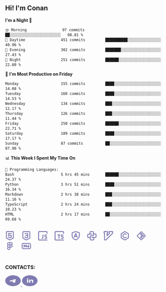 ## Hi! I'm Conan

<!--START_SECTION:waka-->
**I'm a Night 🦉** 

```text
🌞 Morning                97 commits          ██░░░░░░░░░░░░░░░░░░░░░░░   08.81 % 
🌆 Daytime                451 commits         ██████████░░░░░░░░░░░░░░░   40.96 % 
🌃 Evening                302 commits         ███████░░░░░░░░░░░░░░░░░░   27.43 % 
🌙 Night                  251 commits         ██████░░░░░░░░░░░░░░░░░░░   22.80 % 
```
📅 **I'm Most Productive on Friday** 

```text
Monday                   155 commits         ████░░░░░░░░░░░░░░░░░░░░░   14.08 % 
Tuesday                  160 commits         ████░░░░░░░░░░░░░░░░░░░░░   14.53 % 
Wednesday                134 commits         ███░░░░░░░░░░░░░░░░░░░░░░   12.17 % 
Thursday                 126 commits         ███░░░░░░░░░░░░░░░░░░░░░░   11.44 % 
Friday                   250 commits         ██████░░░░░░░░░░░░░░░░░░░   22.71 % 
Saturday                 189 commits         ████░░░░░░░░░░░░░░░░░░░░░   17.17 % 
Sunday                   87 commits          ██░░░░░░░░░░░░░░░░░░░░░░░   07.90 % 
```


📊 **This Week I Spent My Time On** 

```text
💬 Programming Languages: 
Bash                     5 hrs 45 mins       ██████░░░░░░░░░░░░░░░░░░░   24.37 % 
Python                   3 hrs 51 mins       ████░░░░░░░░░░░░░░░░░░░░░   16.34 % 
Markdown                 2 hrs 38 mins       ███░░░░░░░░░░░░░░░░░░░░░░   11.16 % 
TypeScript               2 hrs 24 mins       ███░░░░░░░░░░░░░░░░░░░░░░   10.23 % 
HTML                     2 hrs 17 mins       ██░░░░░░░░░░░░░░░░░░░░░░░   09.68 % 
```


<!--END_SECTION:waka-->


<br>

<div align="left">
  <img src="icons/skills/html.svg" height="30" alt="html5"/>
  <img width="15"/>
  <img src="icons/skills/css.svg" height="30" alt="css"/>
    <img width="15"/>
  <img src="icons/skills/javascript.svg" height="30" alt="javascript"/>
  <img width="15"/>
  <img src="icons/skills/typescript.svg" height="30" alt="typescript"/>
  <img width="15"/>
  <img src="icons/skills/angular.svg" height="30" alt="angular"/>
  <img width="15"/>
  <img src="icons/skills/python.svg" height="30" alt="python"/>
  <img width="15"/>
  <img src="icons/skills/vim.svg" height="30" alt="vim"  />
  <img width="15"/>
  <img src="icons/skills/c.svg" height="30" alt="c"/>
  <img width="15"/>
  <img src="icons/skills/git.svg" height="30" alt="git"/>
  <img width="15"/>
  <img src="icons/skills/figma.svg" height="30" alt="figma"/>
  <img width="15"/>
  <img src="icons/skills/markdown.svg" height="30" alt="markdown"/>
</div>

<br>


### CONTACTS:

<div align="left">
  <a href="https://t.me/gkkconan">
    <img src="icons/contacts/telegram.svg" width="50" height="35" alt="telegram"/>
  </a>
  <a href="https://www.linkedin.com/in/gkkconan">
    <img src="icons/contacts/linkedin.svg" width="50" height="35" alt="linkedin"/>
  </a>
</div>
